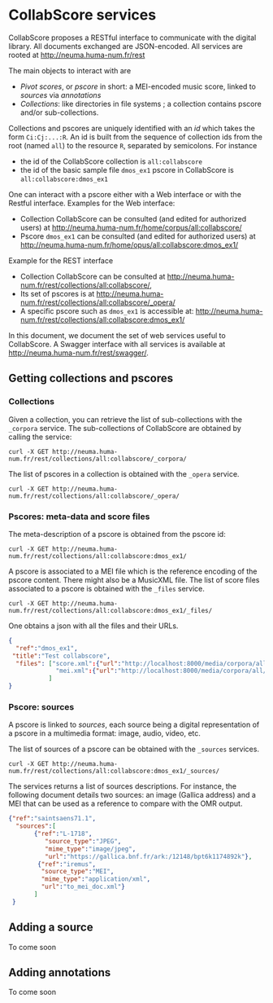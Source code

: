 # CollabScore services

CollabScore proposes a RESTful interface to communicate with the digital library. 
All documents exchanged are JSON-encoded.  All services are rooted at http://neuma.huma-num.fr/rest

The main objects to interact with are

 - *Pivot scores*, or *pscore* in short: a MEI-encoded music score, linked to *sources* via *annotations*
 - *Collections*: like directories in file systems ; a collection contains pscore and/or sub-collections.

Collections and pscores are uniquely identified with an *id* which takes the form ``Ci:Cj:...:R``.
An id is built from the sequence of collection ids from the root (named ``all``) to the resource ``R``, 
separated by semicolons. For instance 

 - the id of the CollabScore collection  is ``all:collabscore``
 - the id of the basic sample file ``dmos_ex1`` pscore in CollabScore is ``all:collabscore:dmos_ex1``

One can interact with a pscore either with a Web interface or with the Restful interface. Examples for the Web interface:

 - Collection CollabScore can be consulted (and edited for authorized users) at http://neuma.huma-num.fr/home/corpus/all:collabscore/
 - Pscore ``dmos_ex1`` can be consulted (and edited for authorized users) at http://neuma.huma-num.fr/home/opus/all:collabscore:dmos_ex1/

Example for the REST interface 

 - Collection CollabScore can be consulted at http://neuma.huma-num.fr/rest/collections/all:collabscore/, 
 - Its set of pscores is at http://neuma.huma-num.fr/rest/collections/all:collabscore/_opera/
 - A specific pscore such as ``dmos_ex1`` is accessible at: http://neuma.huma-num.fr/rest/collections/all:collabscore:dmos_ex1/

In this document, we document the set of web services useful to CollabScore. A Swagger interface with all services is
available at http://neuma.huma-num.fr/rest/swagger/.

## Getting collections and pscores

### Collections

Given a collection, you can retrieve the list of sub-collections with the ``_corpora``
service. The sub-collections of CollabScore are obtained by calling the service:

```
curl -X GET http://neuma.huma-num.fr/rest/collections/all:collabscore/_corpora/
```

The list of pscores in a collection is obtained with the ``_opera`` service.

```
curl -X GET http://neuma.huma-num.fr/rest/collections/all:collabscore/_opera/
```

### Pscores: meta-data and score files

The meta-description of a pscore is obtained from the pscore id:

```
curl -X GET http://neuma.huma-num.fr/rest/collections/all:collabscore:dmos_ex1/
```

A pscore is associated  to a MEI file which is the reference encoding of the pscore content. There might also be a MusicXML file. The list of score files associated to a pscore is obtained with the ``_files`` service.

```
curl -X GET http://neuma.huma-num.fr/rest/collections/all:collabscore:dmos_ex1/_files/
```
One obtains a json with all the files and their URLs.
 
```json
{
  "ref":"dmos_ex1",
 "title":"Test collabscore",
  "files": ["score.xml":{"url":"http://localhost:8000/media/corpora/all/collabscore/dmos_ex1/score.xml"},
             "mei.xml":{"url":"http://localhost:8000/media/corpora/all/collabscore/dmos_ex1/mei.xml"}
           ]
}
```

### Pscore: sources

A pscore is linked to *sources*, each source being a digital representation of a  pscore in a multimedia format: image, audio,
video, etc.

The list of sources of a pscore can be obtained with the ``_sources`` services.

```
curl -X GET http://neuma.huma-num.fr/rest/collections/all:collabscore:dmos_ex1/_sources/
```

The services returns a list of sources descriptions. For instance, the following document
details two sources: an image (Gallica address) and a MEI that can be used as a reference to compare
with the OMR output.

```json
{"ref":"saintsaens71.1",
  "sources":[
       {"ref":"L-1718",
          "source_type":"JPEG",
          "mime_type":"image/jpeg",
          "url":"https://gallica.bnf.fr/ark:/12148/bpt6k1174892k"},
        {"ref":"iremus",
         "source_type":"MEI",
         "mime_type":"application/xml",
         "url":"to_mei_doc.xml"}
       ]
 }
```

## Adding a source

To come soon

## Adding annotations

To come soon



